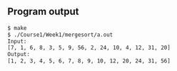 <!-- gh-action-output -->
## Program output
```bash
$ make
$ ./Course1/Week1/mergesort/a.out 
Input:
[7, 1, 6, 8, 3, 5, 9, 56, 2, 24, 10, 4, 12, 31, 20]
Output:
[1, 2, 3, 4, 5, 6, 7, 8, 9, 10, 12, 20, 24, 31, 56]
```
<!-- gh-action-output end -->
